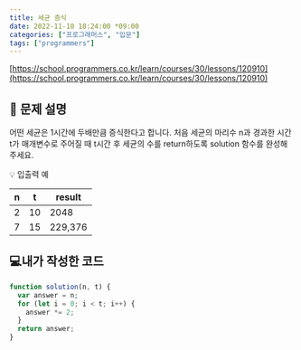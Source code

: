 ```yaml
---
title: 세균 증식
date: 2022-11-10 18:24:00 *09:00
categories: ["프로그래머스", "입문"]
tags: ["programmers"]
---
```


[https://school.programmers.co.kr/learn/courses/30/lessons/120910](https://school.programmers.co.kr/learn/courses/30/lessons/120910)

## 📔 문제 설명

어떤 세균은 1시간에 두배만큼 증식한다고 합니다. 처음 세균의 마리수 n과 경과한 시간 t가 매개변수로 주어질 때 t시간 후 세균의 수를 return하도록 solution 함수를 완성해주세요.

💡 입출력 예

| n   | t   | result  |
| --- | --- | ------- |
| 2   | 10  | 2048    |
| 7   | 15  | 229,376 |

## 💻내가 작성한 코드

```js
function solution(n, t) {
  var answer = n;
  for (let i = 0; i < t; i++) {
    answer *= 2;
  }
  return answer;
}
```
